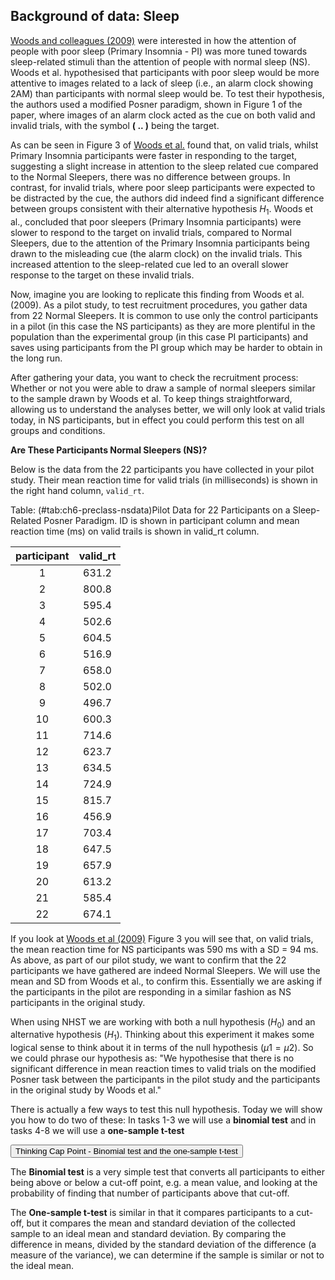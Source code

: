 ## Background of data: Sleep

<a href = "https://www.sciencedirect.com/science/article/pii/S0005796708002738" target = "_blank">Woods and colleagues (2009)</a> were interested in how the attention of people with poor sleep (Primary Insomnia - PI) was more tuned towards sleep-related stimuli than the attention of people with normal sleep (NS). Woods et al. hypothesised that participants with poor sleep would be more attentive to images related to a lack of sleep (i.e., an alarm clock showing 2AM) than participants with normal sleep would be. To test their hypothesis, the authors used a modified Posner paradigm, shown in Figure 1 of the paper, where images of an alarm clock acted as the cue on both valid and invalid trials, with the symbol **( .. )** being the target. 

As can be seen in Figure 3 of <a href = "https://www.sciencedirect.com/science/article/pii/S0005796708002738" target = "_blank">Woods et al.</a> found that, on valid trials, whilst Primary Insomnia participants were faster in responding to the target, suggesting a slight increase in attention to the sleep related cue compared to the Normal Sleepers, there was no difference between groups. In contrast, for invalid trials, where poor sleep participants were expected to be distracted by the cue, the authors did indeed find a significant difference between groups consistent with their alternative hypothesis $H_{1}$. Woods et al., concluded that poor sleepers (Primary Insomnia participants) were slower to respond to the target on invalid trials, compared to Normal Sleepers, due to the attention of the Primary Insomnia participants being drawn to the misleading cue (the alarm clock) on the invalid trials. This increased attention to the sleep-related cue led to an overall slower response to the target on these invalid trials.




Now, imagine you are looking to replicate this finding from Woods et al. (2009). As a pilot study, to test recruitment procedures, you gather data from 22 Normal Sleepers. It is common to use only the control participants in a pilot (in this case the NS participants) as they are more plentiful in the population than the experimental group (in this case PI participants) and saves using participants from the PI group which may be harder to obtain in the long run.

After gathering your data, you want to check the recruitment process: Whether or not you were able to draw a sample of normal sleepers similar to the sample drawn by Woods et al. To keep things straightforward, allowing us to understand the analyses better, we will only look at valid trials today, in NS participants, but in effect you could perform this test on all groups and conditions.



<!-- **ManyLabs - an approach to reproducible science** -->

<!-- As you will learn from reading papers around the reproduciblity crisis, findings from experiments tend to be more reproducible when we increase participant numbers as this increases the <a class='glossary'>power<span class='def'></span></a> of the study's design; the likelihood of an experimental design detecting an effect, of a given size, when there is an effect to detect.  -->

<!-- 
<div class='webex-solution'><button>Portfolio Point - The power of what?</button>
 -->
<!-- ```{block, type ="info"} -->
<!-- Power is a rather tricky concept in research that essentially amounts to the probability of your design being able to detect a significant difference when there is actually a significant difference to detect.  -->

<!-- Power is an interplay between three other aspects of research design:  -->

<!-- * alpha - your critical p-value (normally .05);  -->
<!-- * the sample size (n);  -->
<!-- * the effect size - how big is the difference (measured in a number of ways).  -->

<!-- If you know any three of these four elements (power, alpha, effect size, n) you can calculate the fourth. We will save further discussion of power until Chapter 8 but if you want to read ahead then this blog is highly recommended: <a href="https://pigee.wordpress.com/2016/09/13/the-power-dialogues/" target ="_blank">The Power Dialogues</a>. -->
<!-- ``` -->
<!-- 
</div>
 -->
<!-- <br> -->

<!-- However, running several hundred participants in your one study can be a significant time and financial investment. Fortunately, the idea of a "ManyLabs" project can solve this problem. In this scenario the same experiment is run in various locations, all using the same procedure, and then the data is collapsed together and analysed as one. You can see a nice example of a Many Labs project in the paper <a href="" target = "_blank">Investigating Variation in Replicability (Klein et al., 2014)</a>. See how many labs and researchers are involved? Perhaps this is a better approach than lots of researchers working individually?  -->

<!-- You think this all sounds a great idea so in your quest to be a collaborative reproducible researcher, and as a high-five to #TeamScience, you have joined a ManyLabs study replicating the findings of Woods et al. (2009). And that study is the premis for today's activities so let's start by having a quick-run through of the background of the experiment. -->

<!-- **The Background** -->

<!-- <a href = "https://www.sciencedirect.com/science/article/pii/S0005796708002738" target = "_blank">Woods and colleagues (2009)</a> were interested in how the attention of people with poor sleep (Primary Insomnia - PI) was more tuned towards sleep-related stimuli than the attention of people with normal sleep (NS). Woods et al., hypothesised that participants with poor sleep would be more attentive to images related to a lack of sleep (i.e. an alarm clock showing 2AM) than participants with normal sleep would be. To test their hypothesis, the authors used a modified Posner paradigm, shown in Figure 1 of the paper, where images of an alarm clock acted as the cue on both valid and invalid trials, with the symbol **( .. )** being the target.  -->

<!-- As can be seen in Figure 3 of <a href = "https://www.sciencedirect.com/science/article/pii/S0005796708002738" target = "_blank">Woods et al.,</a> the authors found that, on valid trials, whilst Primary Insomnia participants were faster in responding to the target, suggesting a slight increase in attention to the sleep related cue compared to the Normal Sleepers, there was no difference between groups. In contrast, for invalid trials, where poor sleep participants were expected to be distracted by the cue, the authors did indeed find a significant difference between groups consistent with their alternative hypothesis $H_{1}$. Woods et al., concluded that poor sleepers (Primary Insomnia participants) were slower to respond to the target on invalid trials, compared to Normal Sleepers, due to the attention of the Primary Insomnia participants being drawn to the misleading cue (the alarm clock) on the invalid trials. This increased attention to the sleep-related cue led to an overall slower reponse to the target on these invalid trials. -->

<!-- ```{r ch6-preclass-setup, echo = FALSE, message=FALSE, warning=FALSE, results='asis'} -->
<!-- # all data in here to make inline code work  -->
<!-- # solutions are shown for students at the bottom -->
<!-- # key values -->
<!-- n_new <- 22 -->
<!-- orig_mean <- 590 -->
<!-- orig_sd <- 94 -->
<!-- #Task 1 -->
<!-- ns_data <- tibble(participant = 1:n_new, -->
<!--                   valid_rt = c(631.2,800.8,595.4,502.6,604.5, -->
<!--                                516.9,658.0,502.0,496.7,600.3, -->
<!--                                714.6,623.7,634.5,724.9,815.7, -->
<!--                                456.9,703.4,647.5,657.9,613.2, -->
<!--                                585.4,674.1)) -->

<!-- #Task 2 -->
<!-- woods_mean <- 590 -->
<!-- n_participants <- ns_data %>% -->
<!--   filter(valid_rt > woods_mean) %>% -->
<!--   nrow() -->
<!-- #Task 3 -->
<!-- pval_dbinom <- sum(dbinom(n_participants:nrow(ns_data), nrow(ns_data), .5)) -->
<!-- #Task 4 -->
<!-- ns_data_mean <- ns_data %>% summarise(m = mean(valid_rt)) %>% pull(m)   -->
<!-- ns_data_sd <- ns_data %>% summarise(sd = sd(valid_rt)) %>% pull(sd)  -->
<!-- #Task 5 -->
<!-- t_obs <- (ns_data_mean - woods_mean) / (ns_data_sd / sqrt(nrow(ns_data))) -->
<!-- #Task 6 -->
<!-- pval <- pt(abs(t_obs), nrow(ns_data) - 1L, lower.tail = FALSE) * 2L -->
<!-- #Task 7 -->
<!-- ttest <- t.test(pull(ns_data, valid_rt), mu = woods_mean) -->
<!-- ``` -->

<!-- As we said above, your lab is now part of a ManyLabs project that is looking to replicate this finding from Woods et al., (2009). As a <a class='glossary'>pilot study<span class='def'></span></a>, to test recruitment procedures, as well as the experimental paradigm and analyses pipeline, each lab gathers data from 22 Normal Sleepers. It is common to use only the control participants in a pilot (in this cas the NS participants) as they are more plentiful in the population than the experimental group (in this case PI participants) and saves using participants from the PI group which may be harder to obtain in the long run. -->

<!-- After gathering your data, we want to check the recruitment process and whether or not you have been able to draw a sample of normal sleepers similar to the sample drawn by Woods et al. To keep things straightforward, allowing us to understand the analyses better, we will only look at valid trials today, in NS participants, but in effect you could perform this test on all groups and conditions. -->

**Are These Participants Normal Sleepers (NS)?**

Below is the data from the 22 participants you have collected in your pilot study. Their mean reaction time for valid trials (in milliseconds) is shown in the right hand column, `valid_rt`.


Table: (\#tab:ch6-preclass-nsdata)Pilot Data for 22 Participants on a Sleep-Related Posner Paradigm. ID is shown in participant column and mean reaction time (ms) on valid trails is shown in valid_rt column.

| participant | valid_rt |
|:-----------:|:--------:|
|      1      |  631.2   |
|      2      |  800.8   |
|      3      |  595.4   |
|      4      |  502.6   |
|      5      |  604.5   |
|      6      |  516.9   |
|      7      |  658.0   |
|      8      |  502.0   |
|      9      |  496.7   |
|     10      |  600.3   |
|     11      |  714.6   |
|     12      |  623.7   |
|     13      |  634.5   |
|     14      |  724.9   |
|     15      |  815.7   |
|     16      |  456.9   |
|     17      |  703.4   |
|     18      |  647.5   |
|     19      |  657.9   |
|     20      |  613.2   |
|     21      |  585.4   |
|     22      |  674.1   |

If you look at <a href="https://www.sciencedirect.com/science/article/pii/S0005796708002738" target = "_blank">Woods et al (2009)</a> Figure 3 you will see that, on valid trials, the mean reaction time for NS participants was 590 ms with a SD = 94 ms. As above, as part of our pilot study, we want to confirm that the 22 participants we have gathered are indeed Normal Sleepers. We will use the mean and SD from Woods et al., to confirm this. Essentially we are asking if the participants in the pilot are responding in a similar fashion as NS participants in the original study.

When using NHST we are working with both a null hypothesis ($H_{0}$) and an alternative hypothesis ($H_{1}$). Thinking about this experiment it makes some logical sense to think about it in terms of the null hypothesis ($\mu1 = \mu2$). So we could phrase our hypothesis as: "We hypothesise that there is no significant difference in mean reaction times to valid trials on the modified Posner task between the participants in the pilot study and the participants in the original study by Woods et al."

There is actually a few ways to test this null hypothesis. Today we will show you how to do two of these: In tasks 1-3 we will use a **binomial test** and in tasks 4-8 we will use a **one-sample t-test**


<div class='webex-solution'><button>Thinking Cap Point - Binomial test and the one-sample t-test</button>

<div class="info">
<p>The <strong>Binomial test</strong> is a very simple test that
converts all participants to either being above or below a cut-off
point, e.g. a mean value, and looking at the probability of finding that
number of participants above that cut-off.</p>
<p>The <strong>One-sample t-test</strong> is similar in that it compares
participants to a cut-off, but it compares the mean and standard
deviation of the collected sample to an ideal mean and standard
deviation. By comparing the difference in means, divided by the standard
deviation of the difference (a measure of the variance), we can
determine if the sample is similar or not to the ideal mean.</p>
</div>

</div>

